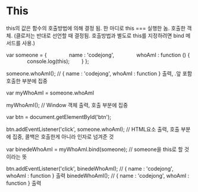 # This

this의 값은 함수의 호출방법에 의해 결정 됨. 한 마디로 this === 실행한 놈. 호출한 객체.
(클로저는 반대로 선언할 때 결정됨. 호출방법과 별도로 this를 지정하려면 bind 메서드를 사용.)

var someone = {
    name : 'codejong',
    whoAmI : function () {
    console.log(this);
  }
};

someone.whoAmI(); // { name : 'codejong', whoAmI : function } 출력, .앞 포함 호출한 부분에 집중

var myWhoAmI = someone.whoAmI

myWhoAmI(); // Window 객체 출력, 호출 부분에 집중

var btn = document.getElementById('btn');

btn.addEventListener('click', someone.whoAmI); // HTML요소 출력, 호출 부분에 집중, 콜백은 호출한게 아니라 인자로 넘겨준 것

var binedeWhoAmI = myWhoAmI.bind(someone); // someone을 this로 할 것 이라는 뜻

btn.addEventListener('click', binedeWhoAmI); // { name : 'codejong', whoAmI : function } 출력
binedeWhoAmI(); // { name : 'codejong', whoAmI : function } 출력
